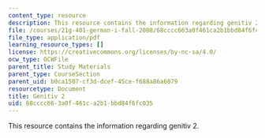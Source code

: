 ```yaml
---
content_type: resource
description: This resource contains the information regarding genitiv 2.
file: /courses/21g-401-german-i-fall-2008/68cccc663a0f461ca2b1bbd84f6fc035_MIT21G_401F08_genitiv2.pdf
file_type: application/pdf
learning_resource_types: []
license: https://creativecommons.org/licenses/by-nc-sa/4.0/
ocw_type: OCWFile
parent_title: Study Materials
parent_type: CourseSection
parent_uid: b0ca1507-cf3d-dcef-45ce-f688a86a6079
resourcetype: Document
title: Genitiv 2
uid: 68cccc66-3a0f-461c-a2b1-bbd84f6fc035
---
```

This resource contains the information regarding genitiv 2.
